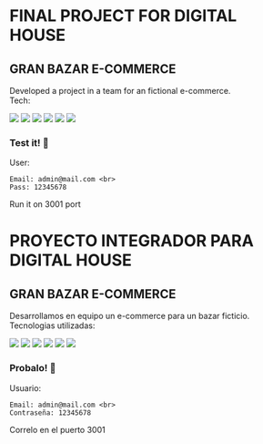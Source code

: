 # **FINAL PROJECT FOR DIGITAL HOUSE** 


## GRAN BAZAR E-COMMERCE ##

Developed a project in a team for an fictional e-commerce. <br>
Tech:


<img src="https://img.shields.io/badge/HTML5-E34F26?style=for-the-badge&logo=html5&logoColor=white">
<img src="https://img.shields.io/badge/CSS-239120?&style=for-the-badge&logo=css3&logoColor=white">
<img src="https://img.shields.io/badge/JavaScript-F7DF1E?style=for-the-badge&logo=javascript&logoColor=black">
<img src="https://img.shields.io/badge/Node.js-43853D?style=for-the-badge&logo=node.js&logoColor=white">
<img src="https://img.shields.io/badge/Express.js-404D59?style=for-the-badge">
<img src="https://img.shields.io/badge/MySQL-00000F?style=for-the-badge&logo=mysql&logoColor=white">


### **Test it!** :rocket:

User: 
``````
Email: admin@mail.com <br>
Pass: 12345678
``````

Run it on 3001 port




# **PROYECTO INTEGRADOR PARA DIGITAL HOUSE** 


## GRAN BAZAR E-COMMERCE ##

Desarrollamos en equipo un e-commerce para un bazar ficticio. <br>
Tecnologias utilizadas:


<img src="https://img.shields.io/badge/HTML5-E34F26?style=for-the-badge&logo=html5&logoColor=white">
<img src="https://img.shields.io/badge/CSS-239120?&style=for-the-badge&logo=css3&logoColor=white">
<img src="https://img.shields.io/badge/JavaScript-F7DF1E?style=for-the-badge&logo=javascript&logoColor=black">
<img src="https://img.shields.io/badge/Node.js-43853D?style=for-the-badge&logo=node.js&logoColor=white">
<img src="https://img.shields.io/badge/Express.js-404D59?style=for-the-badge">
<img src="https://img.shields.io/badge/MySQL-00000F?style=for-the-badge&logo=mysql&logoColor=white">


### **Probalo!** :rocket:

Usuario: 
``````
Email: admin@mail.com <br>
Contraseña: 12345678
``````

Correlo en el puerto 3001
